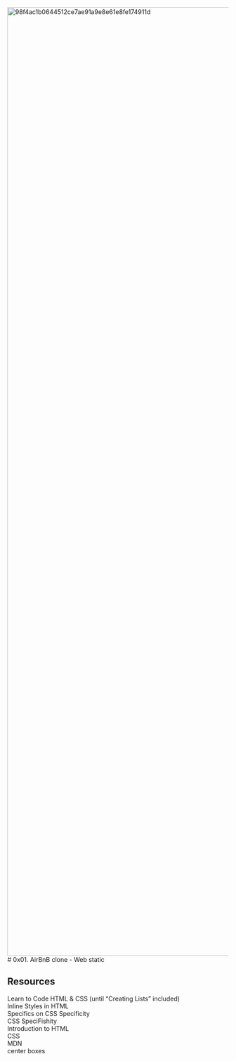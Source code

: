 <img width="2160" alt="98f4ac1b0644512ce7ae91a9e8e61e8fe174911d" src="https://github.com/rodgersxy/AirBnB_clone/assets/47353893/18ddeb9e-6629-4ba2-9c50-6599ed736ffd">
# 0x01. AirBnB clone - Web static

## Resources  

Learn to Code HTML & CSS (until “Creating Lists” included)    
Inline Styles in HTML    
Specifics on CSS Specificity  
CSS SpeciFishity   
Introduction to HTML   
CSS   
MDN   
center boxes  
